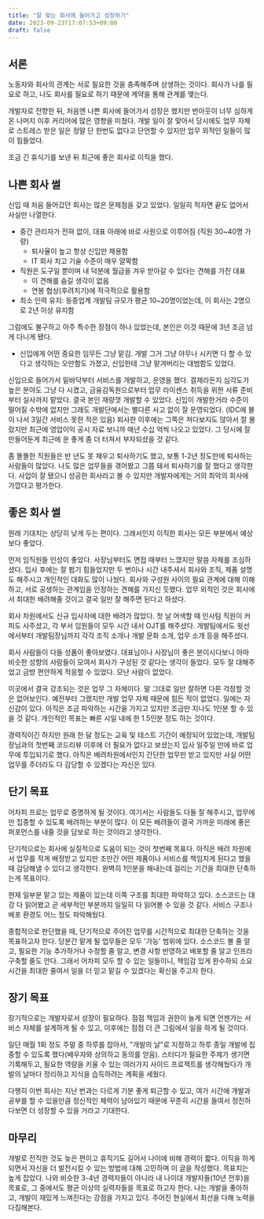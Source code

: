 ```yaml
---
title: "잘 맞는 회사에 들어가고 성장하기"
date: 2023-09-23T17:07:53+09:00
draft: false
---
```


## 서론

노동자와 회사의 관계는 서로 필요한 것을 충족해주며 상생하는 것이다. 회사가 나를 필요로 하고, 나도 회사를 필요로 하기 때문에 계약을 통해 관계를 맺는다.

개발자로 전향한 뒤, 처음엔 나쁜 회사에 들어가서 성장은 했지만 번아웃이 너무 심하게 온 나머지 이후 커리어에 많은 영향을 미쳤다. 개발 일이 잘 맞아서 당시에도 업무 자체로 스트레스 받은 일은 정말 단 한번도 없다고 단언할 수 있지만 업무 외적인 일들이 많이 힘들었다.

조금 긴 휴식기를 보낸 뒤 최근에 좋은 회사로 이직을 했다.

## 나쁜 회사 썰

신입 때 처음 들어갔던 회사는 많은 문제점을 갖고 있었다. 일일히 적자면 끝도 없어서 사실만 나열한다.

- 중간 관리자가 전혀 없이, 대표 아래에 바로 사원으로 이루어짐 (직원 30~40명 가량)
  - 퇴사율이 높고 항상 신입만 채용함
  - IT 회사 치고 기술 수준이 매우 얄팍함
- 직원은 도구일 뿐이며 내 덕분에 월급을 겨우 받아갈 수 있다는 견해를 가진 대표
  - 이 견해를 숨길 생각이 없음
  - 연봉 협상(후려치기)에 적극적으로 활용함
- 최소 인력 유지: 동종업계 개발팀 규모가 평균 10~20명이었는데, 이 회사는 2명으로 2년 이상 유지함

그럼에도 불구하고 아주 특수한 장점이 하나 있었는데, 본인은 이것 때문에 3년 조금 넘게 다니게 됐다.

- 신입에게 어떤 중요한 임무든 그냥 맡김. 개발 그거 그냥 아무나 시키면 다 할 수 있다고 생각하는 오만함도 가졌고, 신입한테 그냥 맡겨버리는 대범함도 있었다.

신입으로 들어가서 밑바닥부터 서비스를 개발하고, 운영을 했다. 결제라든지 심각도가 높은 분야도 그냥 다 시켰고, 금융감독원으로부터 업무 라이센스 취득을 위한 서류 준비부터 실사까지 맡았다. 결국 본인 재량껏 개발할 수 있었다. 신입이 개발한거라 수준이 떨어질 수밖에 없지만 그래도 개발단에서는 별다른 사고 없이 잘 운영되었다. (IDC에 불이 나서 3일간 서비스 못한 적은 있음) 퇴사한 이후에는 그쪽은 쳐다보지도 않아서 잘 몰랐지만 최근에 영업이익 공시 자료 보니까 매년 수십 억씩 나오고 있었다. 그 당시에 잘 만들어둔게 최근에 운 좋게 좀 더 터져서 부자되셨을 것 같다.

좀 똘똘한 직원들은 반 년도 못 채우고 퇴사하기도 했고, 보통 1-2년 정도만에 퇴사하는 사람들이 많았다. 나도 많은 업무들을 겪어봤고 그쯤 돼서 퇴사하기를 잘 했다고 생각한다. 사업이 잘 됐으니 성공한 회사라고 볼 수 있지만 개발자에게는 거의 최악의 회사에 가깝다고 평가한다.

## 좋은 회사 썰

원래 기대치는 상당히 낮게 두는 편이다. 그래서인지 이직한 회사는 모든 부분에서 예상보다 좋았다.

먼저 임직원들 인성이 좋았다. 사장님부터도 면접 때부터 느꼈지만 말씀 자체를 조심하셨다. 입사 후에는 잘 뵙기 힘들었지만 두 번이나 시간 내주셔서 회사와 조직, 제품 설명도 해주시고 개인적인 대화도 많이 나눴다. 회사와 구성원 사이의 필요 관계에 대해 이해하고, 서로 공생하는 관계임을 인정하는 견해를 가지신 듯했다. 업무 외적인 것은 회사에서 최대한 배려해줄 것이고 결국 일만 잘 해주면 된다고 하셨다.

회사 차원에서도 신규 입사자에 대한 배려가 많았다. 첫 날 어색할 때 인사팀 직원이 커피도 사주셨고, 각 부서 임원들이 모두 시간 내서 OJT를 해주셨다. 개발팀에서도 윗선에서부터 개발팀장님까지 각각 조직 소개나 개발 문화 소개, 업무 소개 등을 해주셨다.

회사 사람들이 다들 성품이 좋아보였다. 대표님이나 사장님이 좋은 분이시다보니 아마 비슷한 성향의 사람들이 모여서 회사가 구성된 것 같다는 생각이 들었다. 모두 잘 대해주었고 금방 편안하게 적응할 수 있었다. 모난 사람이 없었다.

이곳에서 결국 강조되는 것은 업무 그 자체이다. 말 그대로 일만 잘하면 다른 걱정할 것은 없어보인다. 예전부터 그랬지만 개발 업무 자체 때문에 힘든 적이 없었다. 일에는 자신감이 있다. 아직은 조금 파악하는 시간을 가지고 있지만 조금만 지나도 1인분 할 수 있을 것 같다. 개인적인 목표는 빠른 시일 내에 한 1.5인분 정도 하는 것이다.

경력직이긴 하지만 원래 한 달 정도는 교육 및 테스트 기간이 예정되어 있었는데, 개발팀장님과의 첫번째 코드리뷰 이후에 더 필요가 없다고 보셨는지 입사 일주일 만에 바로 업무에 투입되기로 했다. 아직은 배려차원에서인지 간단한 업무만 받고 있지만 사실 어떤 업무를 주더라도 다 감당할 수 있겠다는 자신은 있다.

## 단기 목표

어차피 프로는 업무로 증명하게 될 것이다. 여기서는 사람들도 다들 잘 해주시고, 업무에만 집중할 수 있도록 배려하는 부분이 많다. 이 모든 배려들이 결국 가까운 미래에 좋은 퍼포먼스를 내줄 것을 담보로 하는 것이라고 생각한다.

단기적으로는 회사에 실질적으로 도움이 되는 것이 첫번째 목표다. 아직은 배려 차원에서 업무를 적게 배정받고 있지만 조만간 어떤 제품이나 서비스를 책임지게 된다고 했을 때 감당해낼 수 있다고 생각한다. 완벽히 1인분을 해내는데 걸리는 기간을 최대한 단축하는게 목표이다.

현재 일부분 맡고 있는 제품이 있는데 이쪽 구조를 최대한 파악하고 있다. 소스코드는 대강 다 읽어봤고 곧 세부적인 부분까지 일일히 다 읽어볼 수 있을 것 같다. 서비스 구조나 배포 환경도 어느 정도 파악해뒀다.

종합적으로 판단했을 때, 단기적으로 주어진 업무를 시간적으로 최대한 단축하는 것을 목표하고자 한다. 당분간 맡게 될 업무들은 모두 '가능' 범위에 있다. 소스코드 볼 줄 알고, 필요한 기능 추가하거나 수정할 줄 알고, 변경 사항 반영하고 배포할 줄 알고 인프라 구축할 줄도 안다. 그래서 어차피 모두 할 수 있는 일들이니, 책임감 있게 완수하되 소요 시간을 최대한 줄여서 일을 더 믿고 맡길 수 있겠다는 확신을 주고자 한다.

## 장기 목표

장기적으로는 개발자로서 성장이 필요하다. 점점 책임과 권한이 늘게 되면 언젠가는 서비스 자체를 설계하게 될 수 있고, 이후에는 점점 더 큰 그림에서 일을 하게 될 것이다.

일단 매월 1회 정도 주말 중 하루를 잡아서, "개발의 날"로 지정하고 하루 종일 개발에 집중할 수 있도록 했다(배우자와 상의하고 동의를 얻음). 스터디가 필요한 주제가 생기면 기록해두고, 필요한 역량을 키울 수 있는 여러가지 사이드 프로젝트를 생각해뒀다가 개발의 날마다 정리하고 지식을 습득하려는 계획을 세웠다.

다행히 이번 회사는 지난 번과는 다르게 기분 좋게 퇴근할 수 있고, 여가 시간에 개발과 공부를 할 수 있을만큼 정신적인 체력이 남아있기 때문에 꾸준히 시간을 들여서 정진하다보면 더 성장할 수 있을 거라고 기대한다.

## 마무리

개발로 전직한 것도 늦은 편이고 휴직기도 길어서 나이에 비해 경력이 짧다. 이직을 하게 되면서 자신을 더 발전시킬 수 있는 방법에 대해 고민하며 이 글을 작성했다. 목표치는 높게 잡았다. 나와 비슷한 3-4년 경력자들이 아니라 내 나이대 개발자들(10년 전후)을 목표로, 그 중에서도 평균 이상의 실력자들을 목표로 하고자 한다. 나는 개발을 좋아하고, 개발이 재밌게 느껴진다는 강점을 가지고 있다. 주어진 현실에서 최선을 다해 노력을 다짐해본다.
